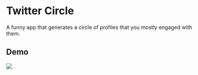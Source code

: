 # Twitter Circle

A funny app that generates a circle of profiles that you mostly engaged with them.

## Demo

![](./public/demo.png)
